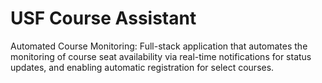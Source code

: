# USF Course Assistant
				                
Automated Course Monitoring: Full-stack application that automates the monitoring of course seat availability via real-time notifications for status updates, and enabling automatic registration for select courses.
